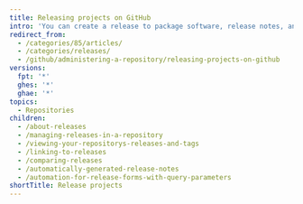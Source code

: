 ```yaml
---
title: Releasing projects on GitHub
intro: 'You can create a release to package software, release notes, and binary files for other people to download.'
redirect_from:
  - /categories/85/articles/
  - /categories/releases/
  - /github/administering-a-repository/releasing-projects-on-github
versions:
  fpt: '*'
  ghes: '*'
  ghae: '*'
topics:
  - Repositories
children:
  - /about-releases
  - /managing-releases-in-a-repository
  - /viewing-your-repositorys-releases-and-tags
  - /linking-to-releases
  - /comparing-releases
  - /automatically-generated-release-notes
  - /automation-for-release-forms-with-query-parameters
shortTitle: Release projects
---
```


